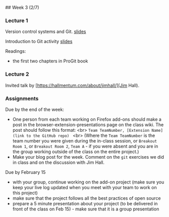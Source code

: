 <div class="week">

<div class="week_heading" markdown="1">
## Week 3 (2/7)
</div>

<div class="column_materials"  markdown="1">

### Lecture 1

Version control systems and Git.
[slides](slides/version_control_systems.html)

Introduction to Git activity [slides](slides/git_intro_activity.html)

Readings:
- the first two chapters in ProGit book

### Lecture 2

Invited talk by [https://hallmentum.com/about/jimhall/](Jim Hall).



</div>

<div class="column_assign"  markdown="1">

### Assignments

Due by the end of the week:
- One person from each team working on Firefox add-ons should make a post in the
  browser-extension-presentations page on the class wiki.
  The post should follow this format: <br\>
  `Team TeamNumber, [Extension Name](link to the GitHub repo) ` <br\>
  (Where the `Team TeamNumber` is the team number you were given during the in-class session, or
  `Breakout Room 1`, or `Breakout Room 2`, `Team A` - if you were absent and you are in the group working outside of the class
  on the entire project.)
- Make your blog post for the week. Comment on the `git` exercises we did in class and on
  the discussion with Jim Hall.

Due by February 15
  - with your group, continue working on the add-on project (make sure you keep your live log updated when you meet with your team to work on this project)
  - make sure that the project follows all the best practices of open source
  - prepare a 5 minute presentation about your project (to be delivered in front of the class on Feb 15) - make sure
    that it is a group presentation




</div>
</div>
